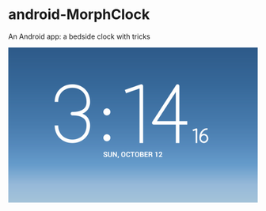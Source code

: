 android-MorphClock
==================

An Android app: a bedside clock with tricks

![screenshot](https://raw.githubusercontent.com/dgmltn/android-MorphClock/master/resources/readme_screenshot.png)
